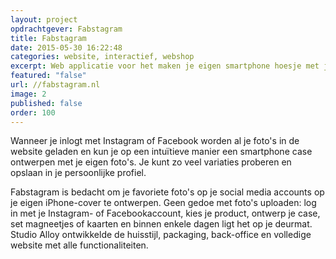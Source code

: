 ```yaml
---
layout: project
opdrachtgever: Fabstagram
title: Fabstagram
date: 2015-05-30 16:22:48
categories: website, interactief, webshop
excerpt: Web applicatie voor het maken je eigen smartphone hoesje met je mooiste Instragram foto’s
featured: "false"
url: //fabstagram.nl
image: 2
published: false
order: 100
---
```

Wanneer je inlogt met Instagram of Facebook worden al je foto's in de website geladen en kun je op een intuïtieve manier een smartphone case ontwerpen met je eigen foto's. Je kunt zo veel variaties proberen en opslaan in je persoonlijke profiel.

Fabstagram is bedacht om je favoriete foto's op je social media accounts op je eigen iPhone-cover te ontwerpen. Geen gedoe met foto's uploaden: log in met je Instagram- of Facebookaccount, kies je product, ontwerp je case, set magneetjes of kaarten en binnen enkele dagen ligt het op je deurmat. Studio Alloy ontwikkelde de huisstijl, packaging, back-office en volledige website met alle functionaliteiten.
